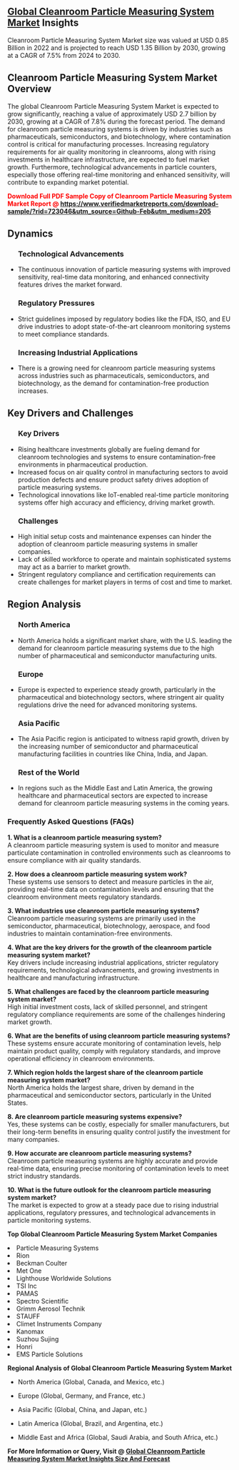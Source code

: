 <h2><a href="https://www.verifiedmarketreports.com/download-sample/?rid=723046&amp;utm_source=Github&amp;utm_medium=205" target="_blank">Global Cleanroom Particle Measuring System Market</a> Insights</h2><p>Cleanroom Particle Measuring System Market size was valued at USD 0.85 Billion in 2022 and is projected to reach USD 1.35 Billion by 2030, growing at a CAGR of 7.5% from 2024 to 2030.</p><p> <h2>Cleanroom Particle Measuring System Market Overview</h2> <p>The global Cleanroom Particle Measuring System Market is expected to grow significantly, reaching a value of approximately USD 2.7 billion by 2030, growing at a CAGR of 7.8% during the forecast period. The demand for cleanroom particle measuring systems is driven by industries such as pharmaceuticals, semiconductors, and biotechnology, where contamination control is critical for manufacturing processes. Increasing regulatory requirements for air quality monitoring in cleanrooms, along with rising investments in healthcare infrastructure, are expected to fuel market growth. Furthermore, technological advancements in particle counters, especially those offering real-time monitoring and enhanced sensitivity, will contribute to expanding market potential.</p> <p><strong><p><span class=""><span style="color: #ff0000;"><strong>Download Full PDF Sample Copy of Cleanroom Particle Measuring System Market Report</strong> @ </span><a href="https://www.verifiedmarketreports.com/download-sample/?rid=723046&amp;utm_source=Github-Feb&amp;utm_medium=205" target="_blank">https://www.verifiedmarketreports.com/download-sample/?rid=723046&amp;utm_source=Github-Feb&amp;utm_medium=205</a></span></p></strong></p> <h2>Dynamics</h2> <ul> <h3>Technological Advancements</h3> <li>The continuous innovation of particle measuring systems with improved sensitivity, real-time data monitoring, and enhanced connectivity features drives the market forward.</li> <h3>Regulatory Pressures</h3> <li>Strict guidelines imposed by regulatory bodies like the FDA, ISO, and EU drive industries to adopt state-of-the-art cleanroom monitoring systems to meet compliance standards.</li> <h3>Increasing Industrial Applications</h3> <li>There is a growing need for cleanroom particle measuring systems across industries such as pharmaceuticals, semiconductors, and biotechnology, as the demand for contamination-free production increases.</li> </ul> <h2>Key Drivers and Challenges</h2> <ul> <h3>Key Drivers</h3> <li>Rising healthcare investments globally are fueling demand for cleanroom technologies and systems to ensure contamination-free environments in pharmaceutical production.</li> <li>Increased focus on air quality control in manufacturing sectors to avoid production defects and ensure product safety drives adoption of particle measuring systems.</li> <li>Technological innovations like IoT-enabled real-time particle monitoring systems offer high accuracy and efficiency, driving market growth.</li> <h3>Challenges</h3> <li>High initial setup costs and maintenance expenses can hinder the adoption of cleanroom particle measuring systems in smaller companies.</li> <li>Lack of skilled workforce to operate and maintain sophisticated systems may act as a barrier to market growth.</li> <li>Stringent regulatory compliance and certification requirements can create challenges for market players in terms of cost and time to market.</li> </ul> <h2>Region Analysis</h2> <ul> <h3>North America</h3> <li>North America holds a significant market share, with the U.S. leading the demand for cleanroom particle measuring systems due to the high number of pharmaceutical and semiconductor manufacturing units.</li> <h3>Europe</h3> <li>Europe is expected to experience steady growth, particularly in the pharmaceutical and biotechnology sectors, where stringent air quality regulations drive the need for advanced monitoring systems.</li> <h3>Asia Pacific</h3> <li>The Asia Pacific region is anticipated to witness rapid growth, driven by the increasing number of semiconductor and pharmaceutical manufacturing facilities in countries like China, India, and Japan.</li> <h3>Rest of the World</h3> <li>In regions such as the Middle East and Latin America, the growing healthcare and pharmaceutical sectors are expected to increase demand for cleanroom particle measuring systems in the coming years.</li> </ul> <h3>Frequently Asked Questions (FAQs)</h3> <p><strong>1. What is a cleanroom particle measuring system?</strong><br> A cleanroom particle measuring system is used to monitor and measure particulate contamination in controlled environments such as cleanrooms to ensure compliance with air quality standards.</p> <p><strong>2. How does a cleanroom particle measuring system work?</strong><br> These systems use sensors to detect and measure particles in the air, providing real-time data on contamination levels and ensuring that the cleanroom environment meets regulatory standards.</p> <p><strong>3. What industries use cleanroom particle measuring systems?</strong><br> Cleanroom particle measuring systems are primarily used in the semiconductor, pharmaceutical, biotechnology, aerospace, and food industries to maintain contamination-free environments.</p> <p><strong>4. What are the key drivers for the growth of the cleanroom particle measuring system market?</strong><br> Key drivers include increasing industrial applications, stricter regulatory requirements, technological advancements, and growing investments in healthcare and manufacturing infrastructure.</p> <p><strong>5. What challenges are faced by the cleanroom particle measuring system market?</strong><br> High initial investment costs, lack of skilled personnel, and stringent regulatory compliance requirements are some of the challenges hindering market growth.</p> <p><strong>6. What are the benefits of using cleanroom particle measuring systems?</strong><br> These systems ensure accurate monitoring of contamination levels, help maintain product quality, comply with regulatory standards, and improve operational efficiency in cleanroom environments.</p> <p><strong>7. Which region holds the largest share of the cleanroom particle measuring system market?</strong><br> North America holds the largest share, driven by demand in the pharmaceutical and semiconductor sectors, particularly in the United States.</p> <p><strong>8. Are cleanroom particle measuring systems expensive?</strong><br> Yes, these systems can be costly, especially for smaller manufacturers, but their long-term benefits in ensuring quality control justify the investment for many companies.</p> <p><strong>9. How accurate are cleanroom particle measuring systems?</strong><br> Cleanroom particle measuring systems are highly accurate and provide real-time data, ensuring precise monitoring of contamination levels to meet strict industry standards.</p> <p><strong>10. What is the future outlook for the cleanroom particle measuring system market?</strong><br> The market is expected to grow at a steady pace due to rising industrial applications, regulatory pressures, and technological advancements in particle monitoring systems.</p> </p><p><strong>Top Global Cleanroom Particle Measuring System Market Companies</strong></p><div data-test-id=""><p><li>Particle Measuring Systems</li><li> Rion</li><li> Beckman Coulter</li><li> Met One</li><li> Lighthouse Worldwide Solutions</li><li> TSI Inc</li><li> PAMAS</li><li> Spectro Scientific</li><li> Grimm Aerosol Technik</li><li> STAUFF</li><li> Climet Instruments Company</li><li> Kanomax</li><li> Suzhou Sujing</li><li> Honri</li><li> EMS Particle Solutions</li></p><div><strong>Regional Analysis of&nbsp;Global Cleanroom Particle Measuring System Market</strong></div><ul><li dir="ltr"><p dir="ltr">North America&nbsp;(Global, Canada, and Mexico, etc.)</p></li><li dir="ltr"><p dir="ltr">Europe (Global, Germany, and France, etc.)</p></li><li dir="ltr"><p dir="ltr">Asia Pacific&nbsp;(Global, China, and Japan, etc.)</p></li><li dir="ltr"><p dir="ltr">Latin America&nbsp;(Global, Brazil, and Argentina, etc.)</p></li><li dir="ltr">Middle East and Africa&nbsp;(Global, Saudi Arabia, and South Africa, etc.)</li></ul><p><strong>For More Information or Query, Visit @&nbsp;</strong><strong><a href="https://www.verifiedmarketreports.com/product/cleanroom-particle-measuring-system-market/?utm_source=Github&amp;utm_medium=205" target="_blank">Global Cleanroom Particle Measuring System Market Insights Size And Forecast</a></strong></p></div>
